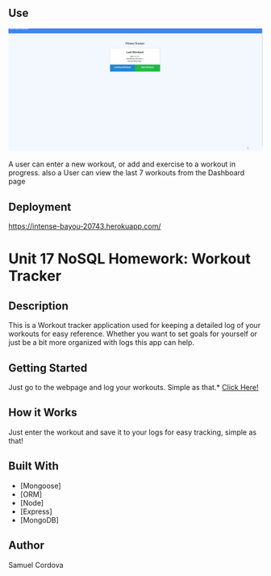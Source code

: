 

## Use
![screen-gif](Fitness.gif)

A user can enter a new workout, or add and exercise to a workout in progress.
also a User can view the last 7 workouts from the Dashboard page

## Deployment

https://intense-bayou-20743.herokuapp.com/
# Unit 17 NoSQL Homework: Workout Tracker

## Description
This is a Workout tracker application used for keeping a detailed log of your workouts for easy reference. Whether you want to set goals for yourself or just be a bit more organized with logs this app can help.
## Getting Started

Just go to the webpage and log your workouts. Simple as that.* [Click Here!](https://intense-bayou-20743.herokuapp.com/)

## How it Works
Just enter the workout and save it to your logs for easy tracking, simple as that!

## Built With

* [Mongoose]
* [ORM]
* [Node]
* [Express]
* [MongoDB]
## Author

Samuel Cordova